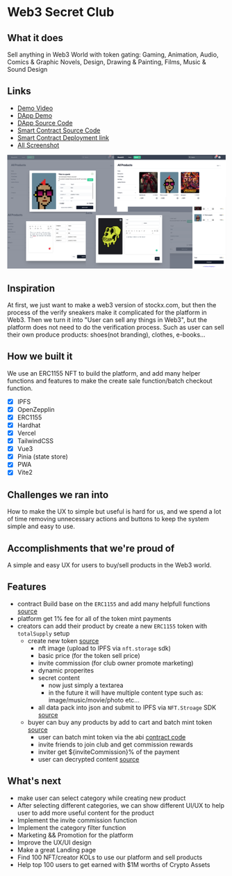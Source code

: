 # Web3 Secret Club

## What it does

Sell anything in Web3 World with token gating: Gaming, Animation, Audio, Comics & Graphic Novels, Design, Drawing & Painting, Films, Music & Sound Design

## Links

* [Demo Video](#)
* [DApp Demo](https://stockx3.nfttop.best/)
* [DApp Source Code](https://github.com/NftTopBest/stockx3)
* [Smart Contract Source Code](https://github.com/NftTopBest/stockx3/blob/main/solidity-contract/StockX3.sol)
* [Smart Contract Deployment link](https://mumbai.polygonscan.com/address/0xEF103781e33B7468587a81E4970A2a4bb8B20387)
* [All Screenshot](https://github.com/NftTopBest/stockx3/blob/main/screenshot)

<img src="https://github.com/NftTopBest/stockx3/raw/main/screenshot-1.png" />

## Inspiration

At first, we just want to make a web3 version of stockx.com, but then the process of the verify sneakers make it complicated for the platform in Web3.
Then we turn it into "User can sell any things in Web3", but the platform does not need to do the verification process.
Such as user can sell their own produce products: shoes(not branding), clothes, e-books...

## How we built it

We use an ERC1155 NFT to build the platform, and add many helper functions and features to make the create sale function/batch checkout function.

* [x] IPFS
* [x] OpenZepplin
* [x] ERC1155
* [x] Hardhat
* [x] Vercel
* [x] TailwindCSS
* [x] Vue3
* [x] Pinia (state store)
* [x] PWA
* [x] Vite2

## Challenges we ran into

How to make the UX to simple but useful is hard for us, and we spend a lot of time removing unnecessary actions and buttons to keep the system simple and easy to use.

## Accomplishments that we're proud of

A simple and easy UX for users to buy/sell products in the Web3 world.

## Features

* contract Build base on the `ERC1155` and add many helpfull functions [source](https://github.com/NftTopBest/stockx3/blob/main/solidity-contract/StockX3.sol)
* platform get 1% fee for all of the token mint payments
* creators can add their product by create a new `ERC1155` token with `totalSupply` setup
  * create new token [source](https://github.com/NftTopBest/stockx3/blob/main/web-app/src/components/s3/ProductSubmitModal.vue)
    * nft image (upload to IPFS via `nft.storage` sdk)
    * basic price (for the token sell price)
    * invite commission (for club owner promote marketing)
    * dynamic properites
    * secret content
      * now just simply a textarea
      * in the future it will have multiple content type such as: image/music/movie/photo etc...
    * all data pack into json and submit to IPFS via `NFT.Stroage` SDK [source](https://github.com/NftTopBest/stockx3/blob/main/web-app/src/composables/useNFTStorage.ts)
  * buyer can buy any products by add to cart and batch mint token [source](https://github.com/NftTopBest/stockx3/blob/main/web-app/src/stores/stockx3Store.ts#101)
    * user can batch mint token via the abi [contract code](https://github.com/NftTopBest/stockx3/blob/main/solidity-contract/StockX3.sol#288)
    * invite friends to join club and get commission rewards
    * inviter get ${inviteCommission}% of the payment
    * user can decrypted content  [source](https://github.com/NftTopBest/stockx3/blob/main/web-app/src/components/s3/ProductModal.vue#34)

## What's next

* make user can select category while creating new product
* After selecting different categories, we can show different UI/UX to help user to add more useful content for the product
* Implement the invite commission function
* Implement the category filter function
* Marketing && Promotion for the platform
* Improve the UX/UI design
* Make a great Landing page
* Find 100 NFT/creator KOLs to use our platform and sell products
* Help top 100 users to get earned with $1M worths of Crypto Assets
